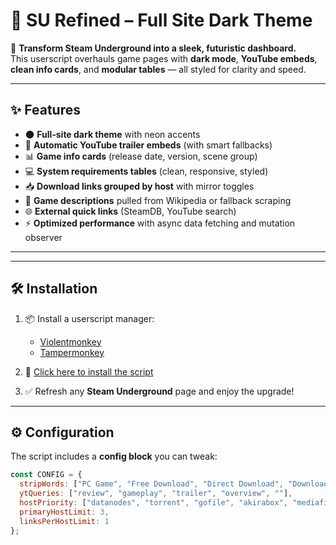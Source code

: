 # 💎 SU Refined – Full Site Dark Theme  

🚀 **Transform Steam Underground into a sleek, futuristic dashboard.**  
This userscript overhauls game pages with **dark mode**, **YouTube embeds**, **clean info cards**, and **modular tables** — all styled for clarity and speed.  

---

## ✨ Features  

- 🌑 **Full‑site dark theme** with neon accents  
- 🎥 **Automatic YouTube trailer embeds** (with smart fallbacks)  
- 📊 **Game info cards** (release date, version, scene group)  
- 💻 **System requirements tables** (clean, responsive, styled)  
- 📥 **Download links grouped by host** with mirror toggles  
- 📝 **Game descriptions** pulled from Wikipedia or fallback scraping  
- 🌐 **External quick links** (SteamDB, YouTube search)  
- ⚡ **Optimized performance** with async data fetching and mutation observer  

---



---

## 🛠️ Installation  

1. 📦 Install a userscript manager:  
   - [Violentmonkey](https://violentmonkey.github.io/)  
   - [Tampermonkey](https://www.tampermonkey.net/)  

2. 🔗 [Click here to install the script](https://github.com/Callmesnake5561/SUYouTubeEmbed/raw/main/SUYouTubeEmbed.user.js)  

3. ✅ Refresh any **Steam Underground** page and enjoy the upgrade!  

---

## ⚙️ Configuration  

The script includes a **config block** you can tweak:  

```js
const CONFIG = {
  stripWords: ["PC Game", "Free Download", "Direct Download", "Download"],
  ytQueries: ["review", "gameplay", "trailer", "overview", ""],
  hostPriority: ["datanodes", "torrent", "gofile", "akirabox", "mediafire"],
  primaryHostLimit: 3,
  linksPerHostLimit: 1
};
